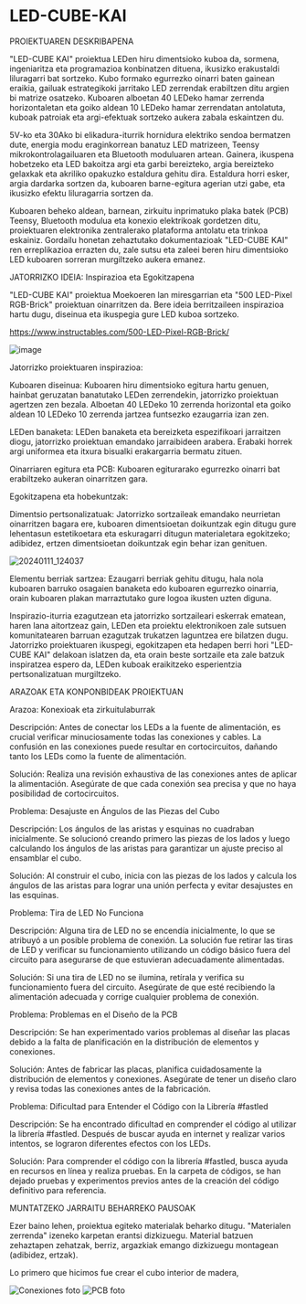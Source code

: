# LED-CUBE-KAI

PROIEKTUAREN DESKRIBAPENA

"LED-CUBE KAI" proiektua LEDen hiru dimentsioko kuboa da, sormena, ingeniaritza eta programazioa konbinatzen dituena, ikusizko erakustaldi liluragarri bat sortzeko. Kubo formako egurrezko oinarri baten gainean eraikia, gailuak estrategikoki jarritako LED zerrendak erabiltzen ditu argien bi matrize osatzeko. Kuboaren alboetan 40 LEDeko hamar zerrenda horizontaletan eta goiko aldean 10 LEDeko hamar zerrendatan antolatuta, kuboak patroiak eta argi-efektuak sortzeko aukera zabala eskaintzen du.

5V-ko eta 30Ako bi elikadura-iturrik hornidura elektriko sendoa bermatzen dute, energia modu eraginkorrean banatuz LED matrizeen, Teensy mikrokontrolagailuaren eta Bluetooth moduluaren artean. Gainera, ikuspena hobetzeko eta LED bakoitza argi eta garbi bereizteko, argia bereizteko gelaxkak eta akriliko opakuzko estaldura gehitu dira. Estaldura horri esker, argia dardarka sortzen da, kuboaren barne-egitura agerian utzi gabe, eta ikusizko efektu liluragarria sortzen da.

Kuboaren beheko aldean, barnean, zirkuitu inprimatuko plaka batek (PCB) Teensy, Bluetooth modulua eta konexio elektrikoak gordetzen ditu, proiektuaren elektronika zentralerako plataforma antolatu eta trinkoa eskainiz. Gordailu honetan zehaztutako dokumentazioak "LED-CUBE KAI" ren erreplikazioa errazten du, zale sutsu eta zaleei beren hiru dimentsioko LED kuboaren sorreran murgiltzeko aukera emanez.

JATORRIZKO IDEIA: Inspirazioa eta Egokitzapena

"LED-CUBE KAI" proiektua Moekoeren lan miresgarrian eta "500 LED-Pixel RGB-Brick" proiektuan oinarritzen da. Bere ideia berritzaileen inspirazioa hartu dugu, diseinua eta ikuspegia gure LED kuboa sortzeko.

https://www.instructables.com/500-LED-Pixel-RGB-Brick/


![image](https://github.com/Aratzd2003/LED-CUBE-KAI/assets/156079021/2b86d054-cdec-4552-8639-533a5f465c9f)


Jatorrizko proiektuaren inspirazioa:

Kuboaren diseinua:
Kuboaren hiru dimentsioko egitura hartu genuen, hainbat geruzatan banatutako LEDen zerrendekin, jatorrizko proiektuan agertzen zen bezala. Alboetan 40 LEDeko 10 zerrenda horizontal eta goiko aldean 10 LEDeko 10 zerrenda jartzea funtsezko ezaugarria izan zen.

LEDen banaketa:
LEDen banaketa eta bereizketa espezifikoari jarraitzen diogu, jatorrizko proiektuan emandako jarraibideen arabera. Erabaki horrek argi uniformea eta itxura bisualki erakargarria bermatu zituen.

Oinarriaren egitura eta PCB: Kuboaren egiturarako egurrezko oinarri bat erabiltzeko aukeran oinarritzen gara.

Egokitzapena eta hobekuntzak:

Dimentsio pertsonalizatuak:
Jatorrizko sortzaileak emandako neurrietan oinarritzen bagara ere, kuboaren dimentsioetan doikuntzak egin ditugu gure lehentasun estetikoetara eta eskuragarri ditugun materialetara egokitzeko; adibidez, ertzen dimentsioetan doikuntzak egin behar izan genituen.


![20240111_124037](https://github.com/Aratzd2003/LED-CUBE-KAI/assets/156079021/2911d6ae-e0c4-486e-bb4a-7161eaff6cef)



Elementu berriak sartzea:
Ezaugarri berriak gehitu ditugu, hala nola kuboaren barruko osagaien banaketa edo kuboaren egurrezko oinarria, orain kuboaren plakan marraztutako gure logoa ikusten uzten diguna.



Inspirazio-iturria ezagutzean eta jatorrizko sortzaileari eskerrak ematean, haren lana aitortzeaz gain, LEDen eta proiektu elektronikoen zale sutsuen komunitatearen barruan ezagutzak trukatzen laguntzea ere bilatzen dugu. Jatorrizko proiektuaren ikuspegi, egokitzapen eta hedapen berri hori "LED-CUBE KAI" delakoan islatzen da, eta orain beste sortzaile eta zale batzuk inspiratzea espero da, LEDen kuboak eraikitzeko esperientzia pertsonalizatuan murgiltzeko.


ARAZOAK ETA KONPONBIDEAK PROIEKTUAN


Arazoa: Konexioak eta zirkuitulaburrak

Descripción: Antes de conectar los LEDs a la fuente de alimentación, es crucial verificar minuciosamente todas las conexiones y cables. La confusión en las conexiones puede resultar en cortocircuitos, dañando tanto los LEDs como la fuente de alimentación.

Solución: Realiza una revisión exhaustiva de las conexiones antes de aplicar la alimentación. Asegúrate de que cada conexión sea precisa y que no haya posibilidad de cortocircuitos.



Problema: Desajuste en Ángulos de las Piezas del Cubo

Descripción: Los ángulos de las aristas y esquinas no cuadraban inicialmente. Se solucionó creando primero las piezas de los lados y luego calculando los ángulos de las aristas para garantizar un ajuste preciso al ensamblar el cubo.

Solución: Al construir el cubo, inicia con las piezas de los lados y calcula los ángulos de las aristas para lograr una unión perfecta y evitar desajustes en las esquinas.



Problema: Tira de LED No Funciona

Descripción: Alguna tira de LED no se encendía inicialmente, lo que se atribuyó a un posible problema de conexión. La solución fue retirar las tiras de LED y verificar su funcionamiento utilizando un código básico fuera del circuito para asegurarse de que estuvieran adecuadamente alimentadas.

Solución: Si una tira de LED no se ilumina, retírala y verifica su funcionamiento fuera del circuito. Asegúrate de que esté recibiendo la alimentación adecuada y corrige cualquier problema de conexión.



Problema: Problemas en el Diseño de la PCB

Descripción: Se han experimentado varios problemas al diseñar las placas debido a la falta de planificación en la distribución de elementos y conexiones.

Solución: Antes de fabricar las placas, planifica cuidadosamente la distribución de elementos y conexiones. Asegúrate de tener un diseño claro y revisa todas las conexiones antes de la fabricación.



Problema: Dificultad para Entender el Código con la Librería #fastled

Descripción: Se ha encontrado dificultad en comprender el código al utilizar la librería #fastled. Después de buscar ayuda en internet y realizar varios intentos, se lograron diferentes efectos con los LEDs.

Solución: Para comprender el código con la librería #fastled, busca ayuda en recursos en línea y realiza pruebas. En la carpeta de códigos, se han dejado pruebas y experimentos previos antes de la creación del código definitivo para referencia.



MUNTATZEKO JARRAITU BEHARREKO PAUSOAK

Ezer baino lehen, proiektua egiteko materialak beharko ditugu. "Materialen zerrenda" izeneko karpetan erantsi dizkizuegu. Material batzuen zehaztapen zehatzak, berriz, argazkiak emango dizkizuegu montagean (adibidez, ertzak).

Lo primero que hicimos fue crear el cubo interior de madera, 






![Conexiones foto](https://github.com/Aratzd2003/LED-CUBE-KAI/assets/158164861/726f8875-6ce2-4069-a34f-35c12b214ce1)
![PCB foto](https://github.com/Aratzd2003/LED-CUBE-KAI/assets/158164861/729b291c-e4c7-4556-aa72-66a4fa98f4b0)


